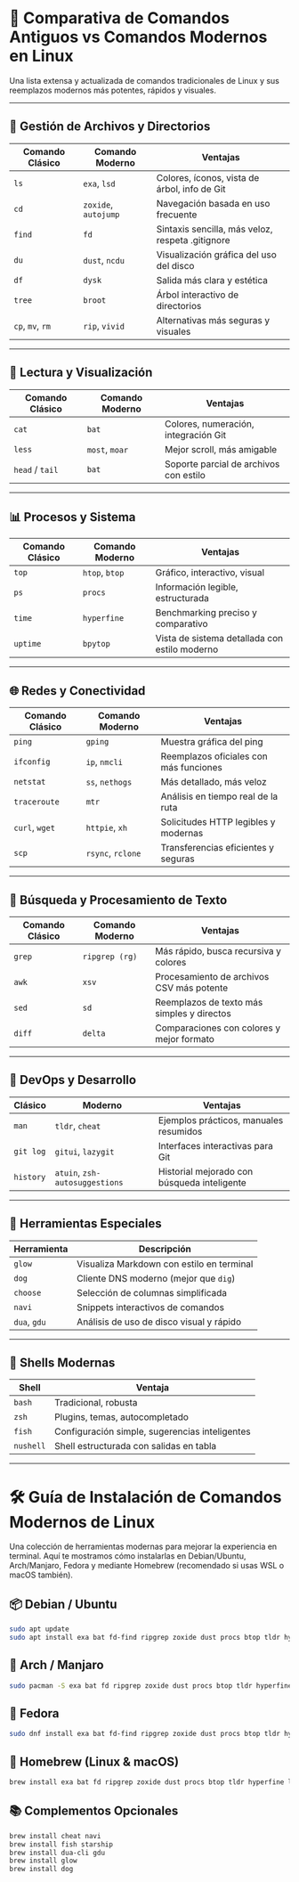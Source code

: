# 🐧 Comparativa de Comandos Antiguos vs Comandos Modernos en Linux

Una lista extensa y actualizada de comandos tradicionales de Linux y sus reemplazos modernos más potentes, rápidos y visuales.

---

## 📁 Gestión de Archivos y Directorios

| Comando Clásico | Comando Moderno      | Ventajas                                         |
|-----------------|----------------------|--------------------------------------------------|
| `ls`            | `exa`, `lsd`         | Colores, íconos, vista de árbol, info de Git     |
| `cd`            | `zoxide`, `autojump` | Navegación basada en uso frecuente               |
| `find`          | `fd`                 | Sintaxis sencilla, más veloz, respeta .gitignore |
| `du`            | `dust`, `ncdu`       | Visualización gráfica del uso del disco          |
| `df`            | `dysk`               | Salida más clara y estética                      |
| `tree`          | `broot`              | Árbol interactivo de directorios                 |
| `cp`, `mv`, `rm`| `rip`, `vivid`       | Alternativas más seguras y visuales              |

---

## 📄 Lectura y Visualización

| Comando Clásico | Comando Moderno  | Ventajas                                 |
|-----------------|------------------|------------------------------------------|
| `cat`           | `bat`            | Colores, numeración, integración Git     |
| `less`          | `most`, `moar`   | Mejor scroll, más amigable               |
| `head` / `tail` | `bat`            | Soporte parcial de archivos con estilo   |

---

## 📊 Procesos y Sistema

| Comando Clásico | Comando Moderno   | Ventajas                                        |
|-----------------|-------------------|-------------------------------------------------|
| `top`           | `htop`, `btop`    | Gráfico, interactivo, visual                    |
| `ps`            | `procs`           | Información legible, estructurada               |
| `time`          | `hyperfine`       | Benchmarking preciso y comparativo              |
| `uptime`        | `bpytop`          | Vista de sistema detallada con estilo moderno   |

---

## 🌐 Redes y Conectividad

| Comando Clásico | Comando Moderno | Ventajas                                           |
|-----------------|------------------|----------------------------------------------------|
| `ping`          | `gping`          | Muestra gráfica del ping                          |
| `ifconfig`      | `ip`, `nmcli`    | Reemplazos oficiales con más funciones            |
| `netstat`       | `ss`, `nethogs`  | Más detallado, más veloz                          |
| `traceroute`    | `mtr`            | Análisis en tiempo real de la ruta                |
| `curl`, `wget`  | `httpie`, `xh`   | Solicitudes HTTP legibles y modernas              |
| `scp`           | `rsync`, `rclone`| Transferencias eficientes y seguras               |

---

## 🧠 Búsqueda y Procesamiento de Texto

| Comando Clásico | Comando Moderno | Ventajas                                      |
|-----------------|------------------|-----------------------------------------------|
| `grep`          | `ripgrep (rg)`   | Más rápido, busca recursiva y colores         |
| `awk`           | `xsv`            | Procesamiento de archivos CSV más potente     |
| `sed`           | `sd`             | Reemplazos de texto más simples y directos    |
| `diff`          | `delta`          | Comparaciones con colores y mejor formato     |

---

## 🧰 DevOps y Desarrollo

| Clásico     | Moderno       | Ventajas                                      |
|-------------|---------------|-----------------------------------------------|
| `man`       | `tldr`, `cheat`| Ejemplos prácticos, manuales resumidos       |
| `git log`   | `gitui`, `lazygit` | Interfaces interactivas para Git          |
| `history`   | `atuin`, `zsh-autosuggestions` | Historial mejorado con búsqueda inteligente |

---

## 🧪 Herramientas Especiales

| Herramienta | Descripción                                   |
|-------------|-----------------------------------------------|
| `glow`      | Visualiza Markdown con estilo en terminal     |
| `dog`       | Cliente DNS moderno (mejor que `dig`)         |
| `choose`    | Selección de columnas simplificada            |
| `navi`      | Snippets interactivos de comandos             |
| `dua`, `gdu`| Análisis de uso de disco visual y rápido      |

---

## 🧬 Shells Modernas

| Shell       | Ventaja                                       |
|-------------|-----------------------------------------------|
| `bash`      | Tradicional, robusta                          |
| `zsh`       | Plugins, temas, autocompletado                |
| `fish`      | Configuración simple, sugerencias inteligentes|
| `nushell`   | Shell estructurada con salidas en tabla       |

---

# 🛠️ Guía de Instalación de Comandos Modernos de Linux

Una colección de herramientas modernas para mejorar la experiencia en terminal. Aquí te mostramos cómo instalarlas en Debian/Ubuntu, Arch/Manjaro, Fedora y mediante Homebrew (recomendado si usas WSL o macOS también).

## 📦 Debian / Ubuntu
```bash
sudo apt update
sudo apt install exa bat fd-find ripgrep zoxide dust procs btop tldr hyperfine lsd ncdu mtr nethogs httpie
```
## 🧱 Arch / Manjaro

```bash
sudo pacman -S exa bat fd ripgrep zoxide dust procs btop tldr hyperfine lsd ncdu mtr nethogs httpie
```
## 🐂 Fedora

```bash
sudo dnf install exa bat fd-find ripgrep zoxide dust procs btop tldr hyperfine lsd ncdu mtr nethogs httpie
```

## 🍺 Homebrew (Linux & macOS)

```bash
brew install exa bat fd ripgrep zoxide dust procs btop tldr hyperfine lsd ncdu mtr nethogs httpie
```

## 📚 Complementos Opcionales

```bash
brew install cheat navi
brew install fish starship
brew install dua-cli gdu
brew install glow
brew install dog
```